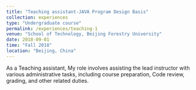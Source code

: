 ```yaml
---
title: "Teaching assistant-JAVA Program Design Basis"
collection: experiences
type: "Undergraduate course"
permalink: /experiences/teaching-1
venue: "School of Technology, Beijing Forestry University"
date: 2018-09-01
time: "Fall 2018"
location: "Beijing, China"
---
```

As a Teaching assistant, My role involves assisting the lead instructor with various administrative tasks, including course preparation, Code review, grading, and other related duties.